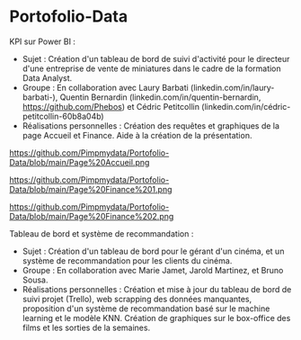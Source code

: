 # Portofolio-Data

KPI sur Power BI : 
   - Sujet : Création d'un tableau de bord de suivi d'activité pour le directeur d'une entreprise de vente de miniatures dans le cadre de la formation Data Analyst.
   - Groupe : En collaboration avec Laury Barbati (linkedin.com/in/laury-barbati-), Quentin Bernardin (linkedin.com/in/quentin-bernardin, https://github.com/Phebos) et Cédric Petitcollin (linkedin.com/in/cédric-petitcollin-60b8a04b)
   - Réalisations personnelles : Création des requêtes et graphiques de la page Accueil et Finance. Aide à la création de la présentation.

https://github.com/Pimpmydata/Portofolio-Data/blob/main/Page%20Accueil.png

https://github.com/Pimpmydata/Portofolio-Data/blob/main/Page%20Finance%201.png

https://github.com/Pimpmydata/Portofolio-Data/blob/main/Page%20Finance%202.png

Tableau de bord et système de recommandation :

   - Sujet : Création d'un tableau de bord pour le gérant d'un cinéma, et un système de recommandation pour les clients du cinéma.
   - Groupe : En collaboration avec Marie Jamet, Jarold Martinez, et Bruno Sousa.
   - Réalisations personnelles : Création et mise à jour du tableau de bord de suivi projet (Trello), web scrapping des données manquantes,
                                 proposition d'un système de recommandation basé sur le machine learning et le modèle KNN. Création de
                                 graphiques sur le box-office des films et les sorties de la semaines.
